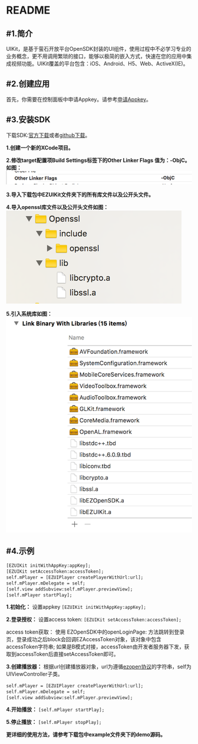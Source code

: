 README
======
#1.简介
----
UIKit，是基于萤石开放平台OpenSDK封装的UI组件，使用过程中不必学习专业的业务概念，更不用调用繁琐的接口，能够以极简的嵌入方式，快速在您的应用中集成视频功能。UIKit覆盖的平台包含：iOS、Android、H5、Web、ActiveX(IE)。

#2.创建应用
-----
首先，你需要在控制面板中申请Appkey。请参考[申请Appkey]( https://open.ys7.com/view/app/app_edit.html)。

#3.安装SDK
-----
下载SDK:[官方下载](https://)或者[github下载](http://)。

**1.创建一个新的XCode项目。**

**2.修改target配置项Build Settings标签下的Other Linker Flags 值为：-ObjC。如图：![](./image-1.png)**

**3.导入下载包中EZUIKit文件夹下的所有库文件以及公开头文件。**

**4.导入openssl库文件以及公开头文件如图：![](./image-4.png)**

**5.引入系统库如图：![](./image-2.png)**

#4.示例
-----
	[EZUIKit initWithAppKey:appKey];
	[EZUIKit setAccessToken:accessToken];
	self.mPlayer = [EZUIPlayer createPlayerWithUrl:url];
	self.mPlayer.mDelegate = self;
	[self.view addSubview:self.mPlayer.previewView];
	[self.mPlayer startPlay];
**1.初始化：**
设置appkey
`[EZUIKit initWithAppKey:appKey];`

**2.登录授权：**
设置access token:
`[EZUIKit setAccessToken:accessToken];`

access token获取：
使用 EZOpenSDK中的openLoginPage: 方法跳转到登录页，登录成功之后block会回调EZAccessToken对象，该对象中包含accessToken字符串;
如果是B模式对接，accessToken由开发者服务器下发，获取到accessToken后直接setAccessToken即可。

**3.创建播放器：**
根据url创建播放器对象，url为遵循[ezopen协议](https://)的字符串，self为UIViewController子类。

	self.mPlayer = [EZUIPlayer createPlayerWithUrl:url];
	self.mPlayer.mDelegate = self;
	[self.view addSubview:self.mPlayer.previewView];
**4.开始播放：**
`[self.mPlayer startPlay];`

**5.停止播放：**
`[self.mPlayer stopPlay];`
 
**更详细的使用方法，请参考下载包中example文件夹下的demo源码。**




	